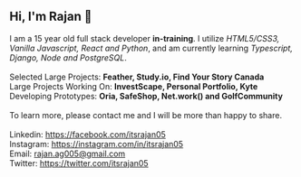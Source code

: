 ## Hi, I'm Rajan 👋

I am a 15 year old full stack developer **in-training**. I utilize _HTML5/CSS3, Vanilla Javascript, React and Python_, and am currently learning _Typescript, Django, Node and PostgreSQL_. <br><br>
Selected Large Projects: __Feather, Study.io, Find Your Story Canada__<br>
Large Projects Working On: __InvestScape, Personal Portfolio, Kyte__<br>
Developing Prototypes: __Oria, SafeShop, Net.work() and GolfCommunity__
<br><br>
To learn more, please contact me and I will be more than happy to share.
<br><br>
Linkedin: https://facebook.com/itsrajan05 <br>
Instagram: https://instagram.com/in/itsrajan05<br>
Email: rajan.ag005@gmail.com<br>
Twitter: https://twitter.com/itsrajan05<br>
